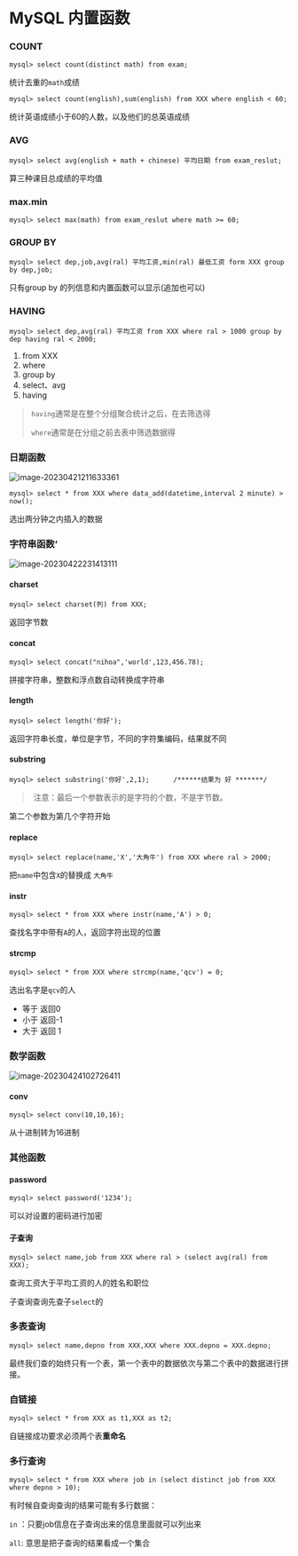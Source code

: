 # MySQL 内置函数

### COUNT

```mysql
mysql> select count(distinct math) from exam;
```

统计去重的`math`成绩

```mysql
mysql> select count(english),sum(english) from XXX where english < 60;
```

统计英语成绩小于60的人数，以及他们的总英语成绩

### AVG

```mysql
mysql> select avg(english + math + chinese) 平均日期 from exam_reslut;
```

算三种课目总成绩的平均值

### max.min

```mysql
mysql> select max(math) from exam_reslut where math >= 60;
```

### GROUP BY

```mysql
mysql> select dep,job,avg(ral) 平均工资,min(ral) 最低工资 form XXX group by dep,job;
```

只有group by 的列信息和内置函数可以显示(追加也可以)

### HAVING

```mysql
mysql> select dep,avg(ral) 平均工资 from XXX where ral > 1000 group by dep having ral < 2000;
```

1. from XXX
2. where
3. group by
4. select、avg
5. having

> `having`通常是在整个分组聚合统计之后，在去筛选得
>
> `where`通常是在分组之前去表中筛选数据得

### 日期函数

![image-20230421211633361](C:\Users\ZZZXXXJJ\AppData\Roaming\Typora\typora-user-images\image-20230421211633361.png)

```mysql
mysql> select * from XXX where data_add(datetime,interval 2 minute) > now();
```

选出两分钟之内插入的数据

### 字符串函数‘

![image-20230422231413111](C:\Users\ZZZXXXJJ\AppData\Roaming\Typora\typora-user-images\image-20230422231413111.png)

#### charset

```mysql
mysql> select charset(列) from XXX;
```

返回字节数

#### concat

```mysql
mysql> select concat("nihoa",'world',123,456.78);
```

拼接字符串，整数和浮点数自动转换成字符串

#### length

```mysql
mysql> select length('你好');
```

返回字符串长度，单位是字节，不同的字符集编码，结果就不同

#### substring

```mysql
mysql> select substring('你好',2,1);		/******结果为 好 *******/
```

> ​	注意：最后一个参数表示的是字符的个数，不是字节数。

第二个参数为第几个字符开始

#### replace

```mysql
mysql> select replace(name,'X','大角牛') from XXX where ral > 2000;
```

把`name`中包含`X`的替换成 `大角牛`

#### instr

```mysql
mysql> select * from XXX where instr(name,'A') > 0;
```

查找名字中带有`A`的人，返回字符出现的位置

#### strcmp

```mysql
mysql> select * from XXX where strcmp(name,'qcv') = 0;
```

选出名字是`qcv`的人

- 等于 返回0
- 小于 返回-1
- 大于 返回 1

### 数学函数

![image-20230424102726411](C:\Users\ZZZXXXJJ\AppData\Roaming\Typora\typora-user-images\image-20230424102726411.png)

#### conv

```mysql
mysql> select conv(10,10,16);
```

从十进制转为16进制

### 其他函数

#### password

```mysql
mysql> select password('1234');
```

可以对设置的密码进行加密

#### 子查询

```mysql
mysql> select name,job from XXX where ral > (select avg(ral) from XXX);
```

查询工资大于平均工资的人的姓名和职位

子查询查询先查子`select`的

### 多表查询

```mysql
mysql> select name,depno from XXX,XXX where XXX.depno = XXX.depno;
```

最终我们查的始终只有一个表，第一个表中的数据依次与第二个表中的数据进行拼接。

### 自链接

```mysql
mysql> select * from XXX as t1,XXX as t2; 
```

自链接成功要求必须两个表**重命名**

### 多行查询

```msyql
mysql> select * from XXX where job in (select distinct job from XXX where depno > 10); 
```

有时候自查询查询的结果可能有多行数据：

`in` ：只要job信息在子查询出来的信息里面就可以列出来

`all`:  意思是把子查询的结果看成一个集合
